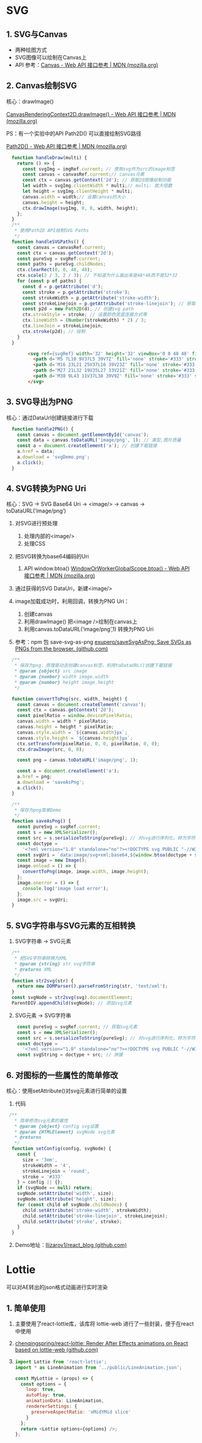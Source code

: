 # SVG

## 1. SVG与Canvas

- 两种绘图方式
- SVG图像可以绘制在Canvas上
- API 参考：[Canvas - Web API 接口参考 | MDN (mozilla.org)](https://developer.mozilla.org/zh-CN/docs/Web/API/Canvas_API)

## 2. Canvas绘制SVG

核心：drawImage()

[CanvasRenderingContext2D.drawImage() - Web API 接口参考 | MDN (mozilla.org)](https://developer.mozilla.org/zh-CN/docs/Web/API/CanvasRenderingContext2D/drawImage)

PS：有一个实验中的API Path2D() 可以直接绘制SVG路径

[Path2D() - Web API 接口参考 | MDN (mozilla.org)](https://developer.mozilla.org/zh-CN/docs/Web/API/Path2D/Path2D)

```javascript
  function handleDraw(multi) {
    return () => {
      const svgImg = imgRef.current; // 使用svg作为src的image标签
      const canvas = canvasRef.current;// canvas元素
      const ctx = canvas.getContext('2d'); // 获取2d图像绘制功能
      let width = svgImg.clientWidth * multi;// multi: 放大倍数
      let height = svgImg.clientHeight * multi;
      canvas.width = width;// 设置canvas的大小
      canvas.height = height;
      ctx.drawImage(svgImg, 0, 0, width, height);
    };
  }  
  /**
   * 使用Path2D API绘制SVG Paths
   */
  function handleSVGPaths() {
    const canvas = canvasRef.current;
    const ctx = canvas.getContext('2d');
    const pureSvg = svgRef.current;
    const paths = pureSvg.childNodes;
    ctx.clearRect(0, 0, 48, 48);
    ctx.scale(2 / 3, 2 / 3); // 不知道为什么画出来是48*48而不是32*32
    for (const p of paths) {
      const d = p.getAttribute('d');
      const stroke = p.getAttribute('stroke');
      const strokeWidth = p.getAttribute('stroke-width');
      const strokeLinejoin = p.getAttribute('stroke-linejoin'); // 获取各种属性
      const p2d = new Path2D(d); // 创建svg path
      ctx.strokStyle = stroke; // 设置颜色宽度连接方式等
      ctx.lineWidth = (Number(strokeWidth) * 2) / 3;
      ctx.lineJoin = strokeLinejoin;
      ctx.stroke(p2d); // 绘制
    }
  }
```

```html
        <svg ref={svgRef} width='32' height='32' viewBox='0 0 48 48' fill='none' xmlns='http://www.w3.org/2000/svg'>
          <path d='M5 7L10 9V37L5 39V7Z' fill='none' stroke='#333' strokeWidth='4' strokeLinejoin='round' />
          <path d='M16 23L21 25V37L16 39V23Z' fill='none' stroke='#333' strokeWidth='4' strokeLinejoin='round' />
          <path d='M27 21L32 19V35L27 33V21Z' fill='none' stroke='#333' strokeWidth='4' strokeLinejoin='round' />
          <path d='M38 9L43 11V37L38 39V9Z' fill='none' stroke='#333' strokeWidth='4' strokeLinejoin='round' />
        </svg>
```

## 3.  SVG导出为PNG

核心：通过DataUrl创建链接进行下载

```javascript
  function handle2PNG() {
    const canvas = document.getElementById('canvas');
    const data = canvas.toDataURL('image/png', 1); // 类型,图片质量
    const a = document.createElement('a'); // 创建下载链接
    a.href = data;
    a.download = 'svgDemo.png';
    a.click();
  }
```

## 4.  SVG转换为PNG Uri

核心：SVG -> SVG Base64 Uri -> \<image/> -> canvas -> toDataURL(‘image/png’)

1. 对SVG进行预处理
   
   1. 处理内部的\<image/>
   2. 处理CSS

2. 把SVG转换为base64编码的Uri
   
   1. API window.btoa() [WindowOrWorkerGlobalScope.btoa() - Web API 接口参考 | MDN (mozilla.org)](https://developer.mozilla.org/zh-CN/docs/Web/API/btoa)

3. 通过获得的SVG DataUri，新建\<image/>

4. image加载成功时，利用回调，转换为PNG Uri：
   
   1. 创建canvas
   2. 利用drawImage() 把\<image />绘制在canvas上
   3. 利用canvas.toDataURL(‘image/png’,1) 转换为PNG Uri

5. 参考：npm 包 save-svg-as-png [exupero/saveSvgAsPng: Save SVGs as PNGs from the browser. (github.com)](https://github.com/exupero/saveSvgAsPng)

```javascript
  /**
   * 保存为png，原理是动态创建canvas标签，利用toDataURL()创建下载链接
   * @param {object} src image
   * @param {number} width image.width
   * @param {number} height image.height
   */

  function convertToPng(src, width, height) {
    const canvas = document.createElement('canvas');
    const ctx = canvas.getContext('2d');
    const pixelRatio = window.devicePixelRatio;
    canvas.width = width * pixelRatio;
    canvas.height = height * pixelRatio;
    canvas.style.width = `${canvas.width}px`;
    canvas.style.height = `${canvas.height}px`;
    ctx.setTransform(pixelRatio, 0, 0, pixelRatio, 0, 0);
    ctx.drawImage(src, 0, 0);

    const png = canvas.toDataURL('image/png', 1);

    const a = document.createElement('a');
    a.href = png;
    a.download = 'saveAsPng';
    a.click();
  }

  /**
   * 保存为png简单Demo
   */
  function saveAsPng() {
    const pureSvg = svgRef.current;
    const s = new XMLSerializer();
    const src = s.serializeToString(pureSvg); // 对svg进行序列化，转为字符串
    const doctype =
      '<?xml version="1.0" standalone="no"?><!DOCTYPE svg PUBLIC "-//W3C//DTD SVG 1.1//EN" "http://www.w3.org/Graphics/SVG/1.1/DTD/svg11.dtd" [<!ENTITY nbsp "&#160;">]>';
    const svgUri = `data:image/svg+xml;base64,${window.btoa(doctype + src)}`; // 转为base64编码的dataUri
    const image = new Image();
    image.onload = () => {
      convertToPng(image, image.width, image.height);
    };
    image.onerror = () => {
      console.log('image load error');
    };
    image.src = svgUri;
  }
```

## 5. SVG字符串与SVG元素的互相转换

1. SVG字符串 -> SVG元素

```javascript
  /**
   * 把SVG字符串转换为XML
   * @param {string} str svg字符串
   * @returns XML
   */
  function str2svg(str) {
    return new DOMParser().parseFromString(str, 'text/xml');
  }
  const svgNode = str2svg(svg).documentElement;
  ParentDIV.appendChild(svgNode); // 添加svg元素
```

2. SVG元素 -> SVG字符串

```javascript
    const pureSvg = svgRef.current; // 获取svg元素
    const s = new XMLSerializer();
    const src = s.serializeToString(pureSvg); // 对svg进行序列化，转为字符串
    const doctype =
      '<?xml version="1.0" standalone="no"?><!DOCTYPE svg PUBLIC "-//W3C//DTD SVG 1.1//EN" "http://www.w3.org/Graphics/SVG/1.1/DTD/svg11.dtd" [<!ENTITY nbsp "&#160;">]>';
    const svgString = doctype + src; // 拼接
```

## 6. 对图标的一些属性的简单修改

核心：使用setAttribute()对svg元素进行简单的设置

1. 代码

```javascript
 /**
   * 简单修改svg元素的属性
   * @param {object} config svg设置
   * @param {HTMLElement} svgNode svg元素
   * @returns
   */
  function setConfig(config, svgNode) {
    const {
      size = '3em',
      strokeWidth = '4',
      strokeLinejoin = 'round',
      stroke = '#333'
    } = config || {};
    if (svgNode == null) return;
    svgNode.setAttribute('width', size);
    svgNode.setAttribute('height', size);
    for (const child of svgNode.childNodes) {
      child.setAttribute('stroke-width', strokeWidth);
      child.setAttribute('stroke-linejoin', strokeLinejoin);
      child.setAttribute('stroke', stroke);
    }
  }
```

2. Demo地址：[Ilizarov1/react_blog (github.com)](https://github.com/Ilizarov1/react_blog)

# Lottie

可以对AE转出的json格式动画进行实时渲染

## 1. 简单使用

1. 主要使用了react-lottie库，该库将 lottie-web 进行了一些封装，便于在react中使用

2. [chenqingspring/react-lottie: Render After Effects animations on React based on lottie-web (github.com)](https://github.com/chenqingspring/react-lottie)

3. ```javascript
   import Lottie from 'react-lottie';
   import * as LineAnimation from '../public/LineAnimation.json';
   
   const MyLottie = (props) => {
     const options = {
       loop: true,
       autoPlay: true,
       animationData: LineAnimation,
       rendererSettings: {
         preserveAspectRatio: 'xMidYMid slice'
       }
     };
     return <Lottie options={options} />;
   };
   ```
